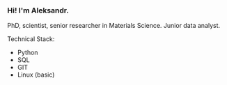 ### Hi! I'm Aleksandr.
PhD, scientist, senior researcher in Materials Science. 
Junior data analyst.

Technical Stack:
- Python
- SQL
- GIT
- Linux (basic)
